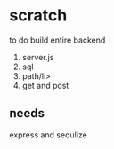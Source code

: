 # scratch
to do
build entire backend
<ol>
  <li>server.js</li>
  <li>sql</li>
  <li>path/li>
  <li>get and post</li>
</ol> 

## needs
express and sequlize